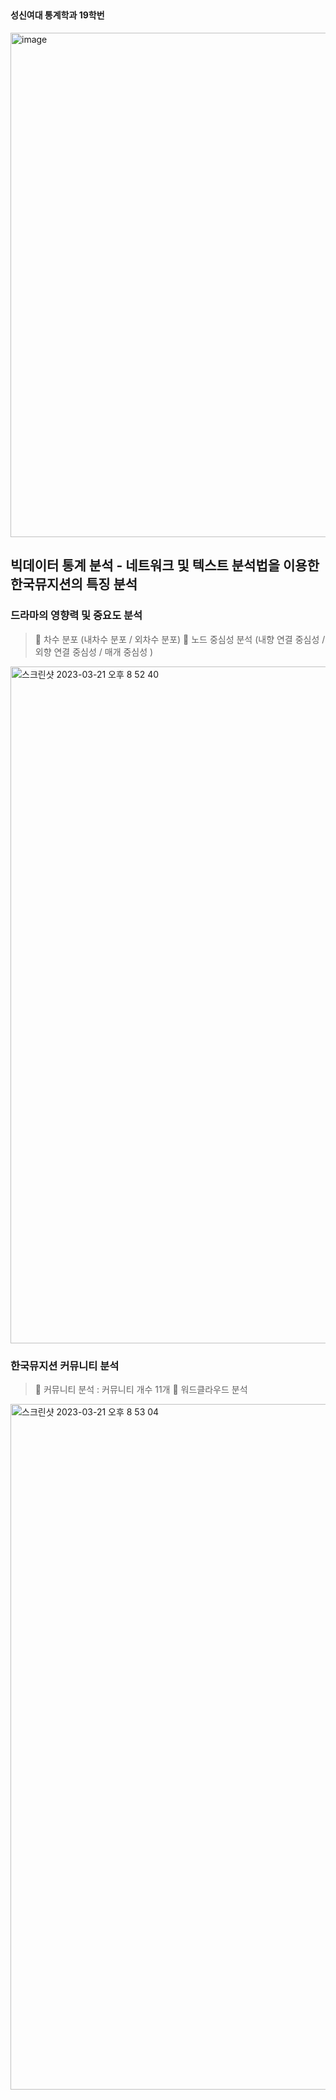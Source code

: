 ##  
#### 성신여대 통계학과 19학번
<img width="807" alt="image" src="https://user-images.githubusercontent.com/91936267/226153660-5dab1139-7ad7-4dd2-bd55-71d3ca0cb2d5.png">

## 빅데이터 통계 분석 - 네트워크 및 텍스트 분석법을 이용한 한국뮤지션의 특징 분석
### 드라마의 영향력 및 중요도 분석
>  차수 분포 (내차수 분포 / 외차수 분포)
>  노드 중심성 분석 (내향 연결 중심성 / 외향 연결 중심성 / 매개 중심성 )
<img width="1083" alt="스크린샷 2023-03-21 오후 8 52 40" src="https://user-images.githubusercontent.com/91936267/226598626-059ebdfe-e704-4430-8e2d-b6d5b597ae9b.png">

### 한국뮤지션 커뮤니티 분석 
>  커뮤니티 분석 : 커뮤니티 개수 11개
>  워드클라우드 분석 
<img width="1097" alt="스크린샷 2023-03-21 오후 8 53 04" src="https://user-images.githubusercontent.com/91936267/226598643-d0398816-3e50-4821-a48a-d1367e74605e.png">

